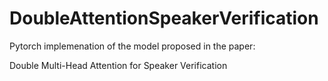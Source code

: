 # DoubleAttentionSpeakerVerification

Pytorch implemenation of the model proposed in the paper:

Double Multi-Head Attention for Speaker Verification
